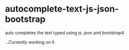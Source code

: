 # autocomplete-text-js-json-bootstrap
auto completes the text typed using js, json and bootstrap4

...Currently working on it.
